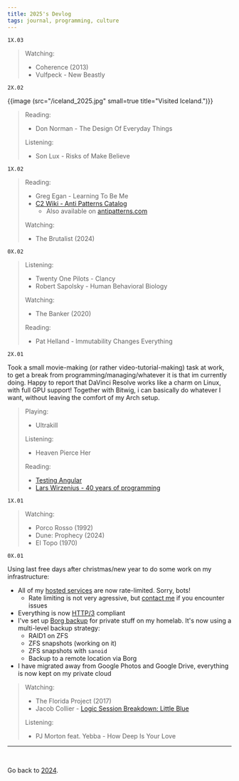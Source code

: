 ```yaml
---
title: 2025's Devlog
tags: journal, programming, culture
---
```


```
1X.03
```

> Watching:
>
> - Coherence (2013)
> - Vulfpeck - New Beastly


```
2X.02
```

{{image (src="/iceland_2025.jpg" small=true title="Visited Iceland.")}}

> Reading:
>
> - Don Norman - The Design Of Everyday Things
>
> Listening:
>
> - Son Lux - Risks of Make Believe


```
1X.02
```

> Reading:
>
> - Greg Egan - Learning To Be Me
> - [C2 Wiki - Anti Patterns Catalog](https://wiki.c2.com/?AntiPatternsCatalog)
>   - Also available on [antipatterns.com](http://antipatterns.com/briefing/sld001.htm)
>
> Watching:
>
> - The Brutalist (2024)


```
0X.02
```

> Listening:
>
> - Twenty One Pilots - Clancy
> - Robert Sapolsky - Human Behavioral Biology
>
> Watching:
>
> - The Banker (2020)
>
> Reading:
>
> - Pat Helland - Immutability Changes Everything

```
2X.01
```

Took a small movie-making (or rather video-tutorial-making) task at work, to
get a break from programming/managing/whatever it is that im currently doing.
Happy to report that DaVinci Resolve works like a charm on Linux, with full
GPU support! Together with Bitwig, i can basically do whatever I want, without
leaving the comfort of my Arch setup.

> Playing:
>
> - Ultrakill
>
> Listening:
>
> - Heaven Pierce Her
>
> Reading:
>
> - [Testing Angular](https://testing-angular.com/)
> - [Lars Wirzenius - 40 years of programming](https://liw.fi/40/)

```
1X.01
```

> Watching:
>
> - Porco Rosso (1992)
> - Dune: Prophecy (2024)
> - El Topo (1970)

```
0X.01
```

Using last free days after christmas/new year to do some work on my infrastructure:

- All of my [hosted services](/decentralisation) are now rate-limited. Sorry, bots!
  - Rate limiting is not very agressive, but [contact me](/contact) if you encounter issues
- Everything is now [HTTP/3](https://en.wikipedia.org/wiki/HTTP/3) compliant
- I've set up [Borg backup](https://github.com/borgbackup/borg) for private stuff on my homelab. It's now using a multi-level backup strategy:
  - RAID1 on ZFS
  - ZFS snapshots (working on it)
  - ZFS snapshots with `sanoid`
  - Backup to a remote location via Borg
- I have migrated away from Google Photos and Google Drive, everything is now
  kept on my private cloud

> Watching:
>
> - The Florida Project (2017)
> - Jacob Collier - [Logic Session Breakdown: Little Blue](https://youtu.be/M-Ii2_GgdRs?si=Mik_xJahM9wZ0Sup)
>
> Listening:
>
> - PJ Morton feat. Yebba - How Deep Is Your Love

---

<br>

Go back to [2024](/2024).

<br>

